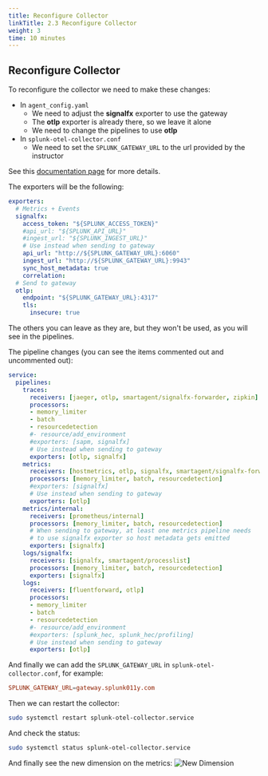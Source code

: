 ```yaml
---
title: Reconfigure Collector
linkTitle: 2.3 Reconfigure Collector
weight: 3
time: 10 minutes
---
```


## Reconfigure Collector

To reconfigure the collector we need to make these changes:

* In `agent_config.yaml`
  * We need to adjust the **signalfx** exporter to use the gateway
  * The **otlp** exporter is already there, so we leave it alone
  * We need to change the pipelines to use **otlp**
* In `splunk-otel-collector.conf`
  * We need to set the `SPLUNK_GATEWAY_URL` to the url provided by the instructor

See this [documentation page](https://docs.splunk.com/observability/en/gdi/opentelemetry/deployment-modes.html#agent-configuration) for more details.

The exporters will be the following:

``` yaml
exporters:
  # Metrics + Events
  signalfx:
    access_token: "${SPLUNK_ACCESS_TOKEN}"
    #api_url: "${SPLUNK_API_URL}"
    #ingest_url: "${SPLUNK_INGEST_URL}"
    # Use instead when sending to gateway
    api_url: "http://${SPLUNK_GATEWAY_URL}:6060"
    ingest_url: "http://${SPLUNK_GATEWAY_URL}:9943"
    sync_host_metadata: true
    correlation:
  # Send to gateway
  otlp:
    endpoint: "${SPLUNK_GATEWAY_URL}:4317"
    tls:
      insecure: true
```

The others you can leave as they are, but they won't be used, as you will see in the pipelines.

The pipeline changes (you can see the items commented out and uncommented out):

``` yaml
service:
  pipelines:
    traces:
      receivers: [jaeger, otlp, smartagent/signalfx-forwarder, zipkin]
      processors:
      - memory_limiter
      - batch
      - resourcedetection
      #- resource/add_environment
      #exporters: [sapm, signalfx]
      # Use instead when sending to gateway
      exporters: [otlp, signalfx]
    metrics:
      receivers: [hostmetrics, otlp, signalfx, smartagent/signalfx-forwarder]
      processors: [memory_limiter, batch, resourcedetection]
      #exporters: [signalfx]
      # Use instead when sending to gateway
      exporters: [otlp]
    metrics/internal:
      receivers: [prometheus/internal]
      processors: [memory_limiter, batch, resourcedetection]
      # When sending to gateway, at least one metrics pipeline needs
      # to use signalfx exporter so host metadata gets emitted
      exporters: [signalfx]
    logs/signalfx:
      receivers: [signalfx, smartagent/processlist]
      processors: [memory_limiter, batch, resourcedetection]
      exporters: [signalfx]
    logs:
      receivers: [fluentforward, otlp]
      processors:
      - memory_limiter
      - batch
      - resourcedetection
      #- resource/add_environment
      #exporters: [splunk_hec, splunk_hec/profiling]
      # Use instead when sending to gateway
      exporters: [otlp]
```

And finally we can add the `SPLUNK_GATEWAY_URL` in `splunk-otel-collector.conf`, for example:

``` conf
SPLUNK_GATEWAY_URL=gateway.splunk011y.com
```

Then we can restart the collector:

``` bash
sudo systemctl restart splunk-otel-collector.service
```

And check the status:

``` bash
sudo systemctl status splunk-otel-collector.service
```

And finally see the new dimension on the metrics:
![New Dimension](../images/gateway_dimension.png)
